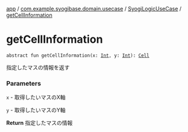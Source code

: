 [app](../../index.md) / [com.example.syogibase.domain.usecase](../index.md) / [SyogiLogicUseCase](index.md) / [getCellInformation](./get-cell-information.md)

# getCellInformation

`abstract fun getCellInformation(x: `[`Int`](https://kotlinlang.org/api/latest/jvm/stdlib/kotlin/-int/index.html)`, y: `[`Int`](https://kotlinlang.org/api/latest/jvm/stdlib/kotlin/-int/index.html)`): `[`Cell`](../../com.example.syogibase.domain.model/-cell/index.md)

指定したマスの情報を返す

### Parameters

`x` - 取得したいマスのX軸

`y` - 取得したいマスのY軸

**Return**
指定したマスの情報

